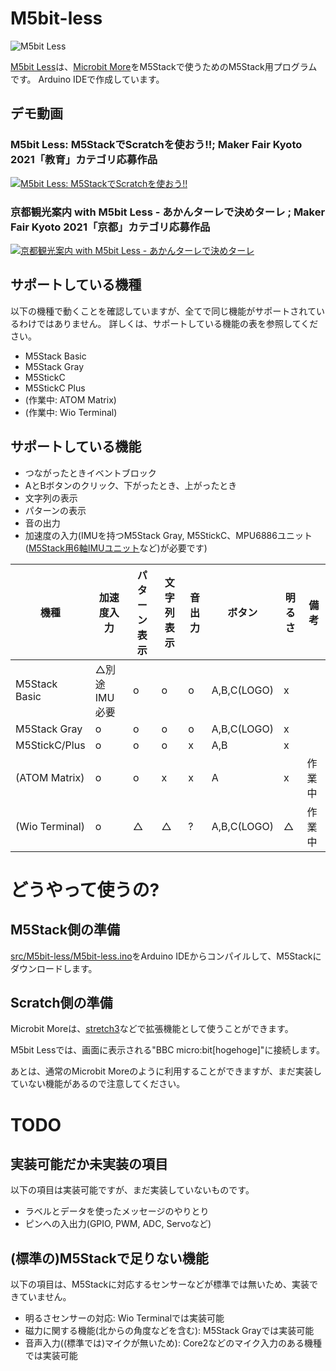 # M5bit-less
![M5bit Less](https://i.gyazo.com/37711fdbdec359e2834c6fbac1eb5bff.png)

[M5bit Less](https://scrapbox.io/M5S/M5bit_Less)は、[Microbit More](https://microbit-more.github.io/)をM5Stackで使うためのM5Stack用プログラムです。
Arduino IDEで作成しています。

## デモ動画
### M5bit Less: M5StackでScratchを使おう!!; Maker Fair Kyoto 2021「教育」カテゴリ応募作品
[![M5bit Less: M5StackでScratchを使おう!!](https://img.youtube.com/vi/sNwNkEHScCE/0.jpg)](https://www.youtube.com/watch?v=sNwNkEHScCE)

### 京都観光案内 with M5bit Less - あかんターレで決めターレ ; Maker Fair Kyoto 2021「京都」カテゴリ応募作品
[![京都観光案内 with M5bit Less - あかんターレで決めターレ](https://img.youtube.com/vi/7ue7GZlBH6Y/0.jpg)](https://www.youtube.com/watch?v=7ue7GZlBH6Y)

## サポートしている機種
以下の機種で動くことを確認していますが、全てで同じ機能がサポートされているわけではありません。
詳しくは、サポートしている機能の表を参照してください。
- M5Stack Basic
- M5Stack Gray
- M5StickC
- M5StickC Plus
- (作業中: ATOM Matrix)
- (作業中: Wio Terminal)

## サポートしている機能
- つながったときイベントブロック
- AとBボタンのクリック、下がったとき、上がったとき
- 文字列の表示
- パターンの表示
- 音の出力
- 加速度の入力(IMUを持つM5Stack Gray, M5StickC、MPU6886ユニット([M5Stack用6軸IMUユニット](https://www.switch-science.com/catalog/6623/)など)が必要です)

|機種|加速度入力|パターン表示|文字列表示|音出力|ボタン|明るさ|備考|
|---|---|---|---|---|---|---|---|
|M5Stack Basic|△別途IMU必要|o|o|o|A,B,C(LOGO)|x|
|M5Stack Gray |o|o|o|o|A,B,C(LOGO)|x|
|M5StickC/Plus|o|o|o|x|A,B|x|
|(ATOM Matrix)|o|o|x|x|A|x|作業中|
|(Wio Terminal)|o|△|△|?|A,B,C(LOGO)|△|作業中|

# どうやって使うの?
## M5Stack側の準備
[src/M5bit-less/M5bit-less.ino](src/M5bit-less/M5bit-less.ino)をArduino IDEからコンパイルして、M5Stackにダウンロードします。

## Scratch側の準備
Microbit Moreは、[stretch3](https://stretch3.github.io/)などで拡張機能として使うことができます。

M5bit Lessでは、画面に表示される"BBC micro:bit[hogehoge]"に接続します。

あとは、通常のMicrobit Moreのように利用することができますが、まだ実装していない機能があるので注意してください。

# TODO
## 実装可能だか未実装の項目
以下の項目は実装可能ですが、まだ実装していないものです。
- ラベルとデータを使ったメッセージのやりとり
- ピンへの入出力(GPIO, PWM, ADC, Servoなど)

## (標準の)M5Stackで足りない機能
以下の項目は、M5Stackに対応するセンサーなどが標準では無いため、実装できていません。
- 明るさセンサーの対応: Wio Terminalでは実装可能
- 磁力に関する機能(北からの角度などを含む): M5Stack Grayでは実装可能
- 音声入力((標準では)マイクが無いため): Core2などのマイク入力のある機種では実装可能

